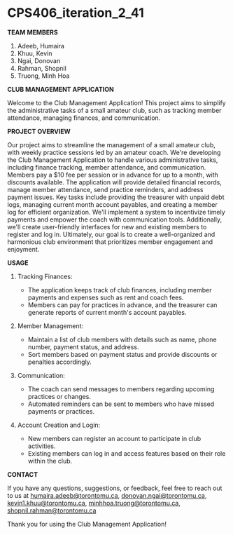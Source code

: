 # CPS406_iteration_2_41

**TEAM MEMBERS**
  1. Adeeb, Humaira
  2. Khuu, Kevin
  3. Ngai, Donovan
  4. Rahman, Shopnil
  5. Truong, Minh Hoa


**CLUB MANAGEMENT APPLICATION**

Welcome to the Club Management Application! This project aims to simplify the administrative tasks of a small amateur club, such as tracking member attendance, managing finances, and communication.


**PROJECT OVERVIEW**

Our project aims to streamline the management of a small amateur club, with weekly practice sessions led by an amateur coach. We're developing the Club Management Application to handle various administrative tasks, including finance tracking, member attendance, and communication. Members pay a $10 fee per session or in advance for up to a month, with discounts available. The application will provide detailed financial records, manage member attendance, send practice reminders, and address payment issues. Key tasks include providing the treasurer with unpaid debt logs, managing current month account payables, and creating a member log for efficient organization. We'll implement a system to incentivize timely payments and empower the coach with communication tools. Additionally, we'll create user-friendly interfaces for new and existing members to register and log in. Ultimately, our goal is to create a well-organized and harmonious club environment that prioritizes member engagement and enjoyment.


**USAGE**
1. Tracking Finances:
	- The application keeps track of club finances, including member payments and expenses such as rent and coach fees.
	- Members can pay for practices in advance, and the treasurer can generate reports of current month's account payables.

2. Member Management:
	- Maintain a list of club members with details such as name, phone number, payment status, and address.
	- Sort members based on payment status and provide discounts or penalties accordingly.

3. Communication:
	- The coach can send messages to members regarding upcoming practices or changes.
	- Automated reminders can be sent to members who have missed payments or practices.

4. Account Creation and Login:
	- New members can register an account to participate in club activities.
	- Existing members can log in and access features based on their role within the club.


**CONTACT**

If you have any questions, suggestions, or feedback, feel free to reach out to us at humaira.adeeb@torontomu.ca, donovan.ngai@torontomu.ca, kevin1.khuu@torontomu.ca, minhhoa.truong@torontomu.ca, shopnil.rahman@torontomu.ca


Thank you for using the Club Management Application!
